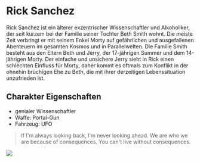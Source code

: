 # Rick Sanchez

Rick Sanchez ist ein älterer exzentrischer Wissenschaftler und Alkoholiker, der seit kurzem bei der Familie seiner Tochter Beth Smith wohnt. Die meiste Zeit verbringt er mit seinem Enkel Morty auf gefährlichen und ausgefallenen Abenteuern im gesamten Kosmos und in Parallelwelten. Die Familie Smith besteht aus den Eltern Beth und Jerry, der 17-jährigen Summer und dem 14-jährigen Morty. Der einfache und unsichere Jerry sieht in Rick einen schlechten Einfluss für Morty, daher kommt es oftmals zum Konflikt in der ohnehin brüchigen Ehe zu Beth, die mit ihrer derzeitigen Lebenssituation unzufrieden ist. 

## Charakter Eigenschaften

* genialer Wissenschaftler
* Waffe: Portal-Gun
* Fahrzeug: UFO

> If I'm always looking back, I'm never looking ahead. We are who we are because of consequences. You can't live without consequences.

<img src="https://i.pinimg.com/236x/7b/aa/25/7baa252dbdfeed669c152bedd2fa5feb--rick-and-morty-art-trippy-rick-and-morty-drawings.jpg" />